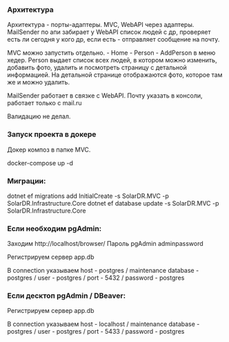 ### Архитектура 
Архитектура - порты-адаптеры. MVC, WebAPI через адаптеры. MailSender по апи забирает у WebAPI список 
людей с др, проверяет есть ли сегодня у кого др, если есть - отправляет сообщение на почту.

MVC можно запустить отдельно. - Home - Person - AddPerson в меню хедер. Person выдает список всех 
людей, в котором можно изменить, добавить фото, удалить и посмотреть страницу с детальной информацией.
На детальной странице отображаются фото, которое там же и можно удалить.

MailSender работает в связке с WebAPI. Почту указать в консоли, работает только с mail.ru

Валидацию не делал.

### Запуск проекта в докере

Докер композ в папке MVC.

docker-compose up -d

### Миграции:
dotnet ef migrations add InitialCreate -s SolarDR.MVC -p SolarDR.Infrastructure.Core
dotnet ef database update -s SolarDR.MVC -p SolarDR.Infrastructure.Core

### Если необходим pgAdmin:

Заходим http://localhost/browser/ Пароль pgAdmin adminpassword

Регистрируем сервер app.db

В connection указываем host - postgres / maintenance database - postgres / user - postgres / port - 5432 / password - postgres

### Если десктоп pgAdmin / DBeaver:

Регистрируем сервер app.db

В connection указываем host - localhost / maintenance database - postgres / user - postgres / port - 5433 / password - postgres
